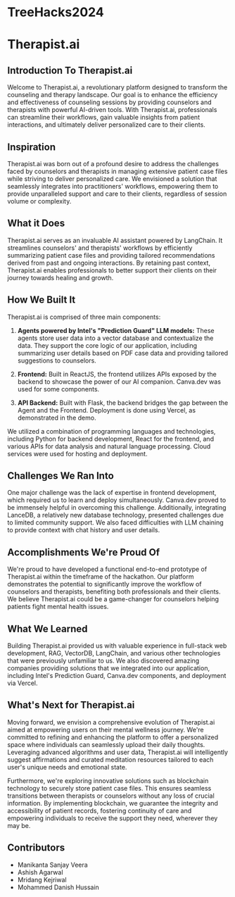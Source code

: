# TreeHacks2024

# Therapist.ai

## Introduction To Therapist.ai

Welcome to Therapist.ai, a revolutionary platform designed to transform the counseling and therapy landscape. Our goal is to enhance the efficiency and effectiveness of counseling sessions by providing counselors and therapists with powerful AI-driven tools. With Therapist.ai, professionals can streamline their workflows, gain valuable insights from patient interactions, and ultimately deliver personalized care to their clients.

## Inspiration

Therapist.ai was born out of a profound desire to address the challenges faced by counselors and therapists in managing extensive patient case files while striving to deliver personalized care. We envisioned a solution that seamlessly integrates into practitioners' workflows, empowering them to provide unparalleled support and care to their clients, regardless of session volume or complexity.

## What it Does

Therapist.ai serves as an invaluable AI assistant powered by LangChain. It streamlines counselors' and therapists' workflows by efficiently summarizing patient case files and providing tailored recommendations derived from past and ongoing interactions. By retaining past context, Therapist.ai enables professionals to better support their clients on their journey towards healing and growth.

## How We Built It

Therapist.ai is comprised of three main components:

1. **Agents powered by Intel's "Prediction Guard" LLM models:** These agents store user data into a vector database and contextualize the data. They support the core logic of our application, including summarizing user details based on PDF case data and providing tailored suggestions to counselors.
  
2. **Frontend:** Built in ReactJS, the frontend utilizes APIs exposed by the backend to showcase the power of our AI companion. Canva.dev was used for some components.
  
3. **API Backend:** Built with Flask, the backend bridges the gap between the Agent and the Frontend. Deployment is done using Vercel, as demonstrated in the demo.

We utilized a combination of programming languages and technologies, including Python for backend development, React for the frontend, and various APIs for data analysis and natural language processing. Cloud services were used for hosting and deployment.

## Challenges We Ran Into

One major challenge was the lack of expertise in frontend development, which required us to learn and deploy simultaneously. Canva.dev proved to be immensely helpful in overcoming this challenge. Additionally, integrating LanceDB, a relatively new database technology, presented challenges due to limited community support. We also faced difficulties with LLM chaining to provide context with chat history and user details.

## Accomplishments We're Proud Of

We're proud to have developed a functional end-to-end prototype of Therapist.ai within the timeframe of the hackathon. Our platform demonstrates the potential to significantly improve the workflow of counselors and therapists, benefiting both professionals and their clients. We believe Therapist.ai could be a game-changer for counselors helping patients fight mental health issues.

## What We Learned

Building Therapist.ai provided us with valuable experience in full-stack web development, RAG, VectorDB, LangChain, and various other technologies that were previously unfamiliar to us. We also discovered amazing companies providing solutions that we integrated into our application, including Intel's Prediction Guard, Canva.dev components, and deployment via Vercel.

## What's Next for Therapist.ai

Moving forward, we envision a comprehensive evolution of Therapist.ai aimed at empowering users on their mental wellness journey. We're committed to refining and enhancing the platform to offer a personalized space where individuals can seamlessly upload their daily thoughts. Leveraging advanced algorithms and user data, Therapist.ai will intelligently suggest affirmations and curated meditation resources tailored to each user's unique needs and emotional state.

Furthermore, we're exploring innovative solutions such as blockchain technology to securely store patient case files. This ensures seamless transitions between therapists or counselors without any loss of crucial information. By implementing blockchain, we guarantee the integrity and accessibility of patient records, fostering continuity of care and empowering individuals to receive the support they need, wherever they may be.


## Contributors

* Manikanta Sanjay Veera
* Ashish Agarwal
* Mridang Kejriwal
* Mohammed Danish Hussain

